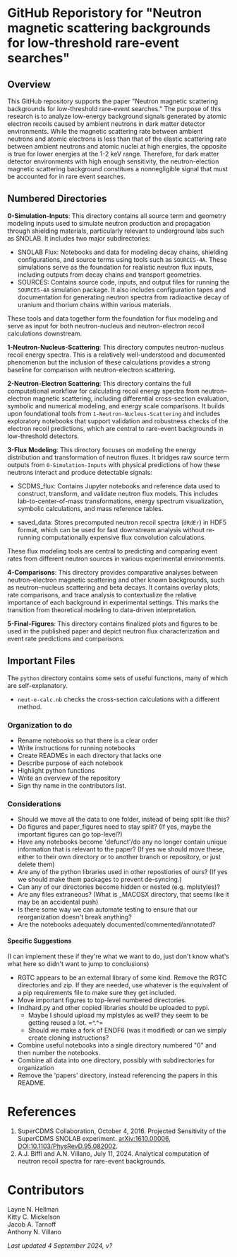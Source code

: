 # GitHub Reporistory for "Neutron magnetic scattering backgrounds for low-threshold rare-event searches"

## Overview
This GitHub repository supports the paper "Neutron magnetic scattering backgrounds for low-threshold rare-event searches." The purpose of this research is to analyze low-energy background signals generated by atomic electron recoils caused by ambient neutrons in dark matter detector environments. While the magnetic scattering rate between ambient neutrons and atomic electrons is less than that of the elastic scattering rate between ambient neutrons and atomic nuclei at high energies, the opposite is true for lower energies at the 1-2 keV range. Therefore, for dark matter detector environments with high enough sensitivity, the neutron-election magnetic scattering background constitues a nonnegligible signal that must be accounted for in rare event searches.


## Numbered Directories
**0-Simulation-Inputs**: This directory contains all source term and geometry modeling inputs used to simulate neutron production and propagation through shielding materials, particularly relevant to underground labs such as SNOLAB. It includes two major subdirectories:

- SNOLAB Flux: Notebooks and data for modeling decay chains, shielding configurations, and source terms using tools such as `SOURCES-4A`. These simulations serve as the foundation for realistic neutron flux inputs, including outputs from decay chains and transport geometries.
- SOURCES: Contains source code, inputs, and output files for running the `SOURCES-4A` simulation package. It also includes configuration tapes and documentation for generating neutron spectra from radioactive decay of uranium and thorium chains within various materials.

These tools and data together form the foundation for flux modeling and serve as input for both neutron-nucleus and neutron-electron recoil calculations downstream.

**1-Neutron-Nucleus-Scattering**: This directory computes neutron-nucleus recoil energy spectra. This is a relatively well-understood and documented phenomenon but the inclusion of these calculations provides a strong baseline for comparison with neutron-electron scattering.

**2-Neutron-Electron Scattering**: This directory contains the full computational workflow for calculating recoil energy spectra from neutron–electron magnetic scattering, including differential cross-section evaluation, symbolic and numerical modeling, and energy scale comparisons. It builds upon foundational tools from `1-Neutron-Nucleus-Scattering` and includes exploratory notebooks that support validation and robustness checks of the electron recoil predictions, which are central to rare-event backgrounds in low-threshold detectors.

**3-Flux Modeling**: This directory focuses on modeling the energy distribution and transformation of neutron fluxes. It bridges raw source term outputs from `0-Simulation-Inputs` with physical predictions of how these neutrons interact and produce detectable signals:

- SCDMS_flux: Contains Jupyter notebooks and reference data used to construct, transform, and validate neutron flux models. This includes lab-to-center-of-mass transformations, energy spectrum visualization, symbolic calculations, and mass reference tables.

- saved_data: Stores precomputed neutron recoil spectra (`dRdEr`) in HDF5 format, which can be used for fast downstream analysis without re-running computationally expensive flux convolution calculations.

These flux modeling tools are central to predicting and comparing event rates from different neutron sources in various experimental environments.

**4-Comparisons**: This directory provides comparative analyses between neutron–electron magnetic scattering and other known backgrounds, such as neutron–nucleus scattering and beta decays. It contains overlay plots, rate comparisons, and trace analysis to contextualize the relative importance of each background in experimental settings. This marks the transition from theoretical modeling to data-driven interpretation.

**5-Final-Figures**: This directory contains finalized plots and figures to be used in the published paper and depict neutron flux characterization and event rate predictions and comparisons.


## Important Files

The `python` directory contains some sets of useful functions, many of which are self-explanatory.

* `neut-e-calc.nb` checks the cross-section calculations with a different method.


### Organization to do
* Rename notebooks so that there is a clear order
* Write instructions for running notebooks
* Create READMEs in each directory that lacks one
* Describe purpose of each notebook
* Highlight python functions
* Write an overview of the repository
* Sign thy name in the contributors list.

### Considerations
* Should we move all the data to one folder, instead of being split like this?
* Do figures and paper_figures need to stay split? (If yes, maybe the important figures can go top-level?)
* Have any notebooks become 'defunct'/do any no longer contain unique information that is relevant to the paper? (If yes we should move these, either to their own directory or to another branch or repository, or just delete them)
* Are any of the python libraries used in other repostiories of ours? (If yes we should make them packages to prevent de-syncing.)
* Can any of our directories become hidden or nested (e.g. mplstyles)?
* Are any files extraneous? (What is _MACOSX directory, that seems like it may be an accidental push)
* Is there some way we can automate testing to ensure that our reorganization doesn't break anything?
* Are the notebooks adequately documented/commented/annotated?

#### Specific Suggestions
(I can implement these if they're what we want to do, just don't know what's what here so didn't want to jump to conclusions)
* RGTC appears to be an external library of some kind. Remove the RGTC directories and zip. If they are needed, use whatever is the equivalent of a pip requirements file to make sure they get included.
* Move important figures to top-level numbered directories.
* lindhard.py and other copied libraries should be uploaded to pypi.
    * Maybe I should upload my mplstyles as well? they seem to be getting reused a lot. =^.^=
    * Should we make a fork of ENDF6 (was it modified) or can we simply create cloning instructions?
* Combine useful notebooks into a single directory numbered "0" and then number the notebooks.
* Combine all data into one directory, possibly with subdirectories for organization
* Remove the 'papers' directory, instead referencing the papers in this README.

# References
1. SuperCDMS Collaboration, October 4, 2016. Projected Sensitivity of the SuperCDMS SNOLAB experiment. [arXiv:1610.00006](https://arxiv.org/abs/1610.00006), [DOI:10.1103/PhysRevD.95.082002](https://doi.org/10.1103/PhysRevD.95.082002).
2. A.J. Biffl and A.N. Villano, July 11, 2024. Analytical computation of neutron recoil spectra for rare-event backgrounds.

# Contributors

Layne N. Hellman <br />
Kitty C. Mickelson <br />
Jacob A. Tarnoff <br />
Anthony N. Villano

*Last updated 4 September 2024, v?*
